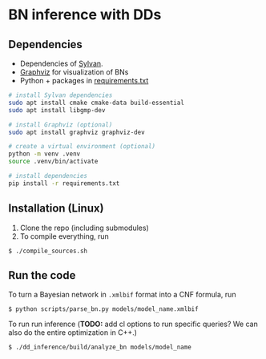 # BN inference with DDs


## Dependencies


* Dependencies of [Sylvan](https://github.com/trolando/sylvan).
* [Graphviz](https://graphviz.org/) for visualization of BNs
* Python + packages in [requirements.txt](requirements.txt)
```bash
# install Sylvan dependencies
sudo apt install cmake cmake-data build-essential
sudo apt install libgmp-dev

# install Graphviz (optional)
sudo apt install graphviz graphviz-dev

# create a virtual environment (optional)
python -m venv .venv
source .venv/bin/activate

# install dependencies
pip install -r requirements.txt
```

## Installation (Linux)

1. Clone the repo (including submodules)
2. To compile everything, run
```shell
$ ./compile_sources.sh
```

## Run the code

To turn a Bayesian network in `.xmlbif` format into a CNF formula, run
```shell
$ python scripts/parse_bn.py models/model_name.xmlbif
```

To run run inference (**TODO:** add cl options to run specific queries? We can also do the entire optimization in C++.)
```shell
$ ./dd_inference/build/analyze_bn models/model_name
```

